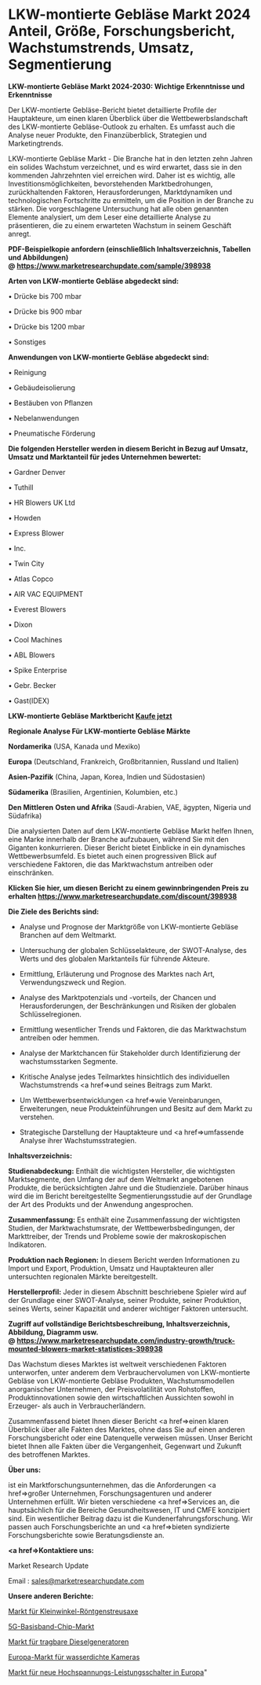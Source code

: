 # LKW-montierte Gebläse Markt 2024 Anteil, Größe, Forschungsbericht, Wachstumstrends, Umsatz, Segmentierung

<strong>LKW-montierte Gebläse Markt 2024-2030: Wichtige Erkenntnisse und Erkenntnisse</strong>

Der LKW-montierte Gebläse-Bericht bietet detaillierte Profile der Hauptakteure, um einen klaren Überblick über die Wettbewerbslandschaft des LKW-montierte Gebläse-Outlook zu erhalten. Es umfasst auch die Analyse neuer Produkte, den Finanzüberblick, Strategien und Marketingtrends.

LKW-montierte Gebläse Markt - Die Branche hat in den letzten zehn Jahren ein solides Wachstum verzeichnet, und es wird erwartet, dass sie in den kommenden Jahrzehnten viel erreichen wird. Daher ist es wichtig, alle Investitionsmöglichkeiten, bevorstehenden Marktbedrohungen, zurückhaltenden Faktoren, Herausforderungen, Marktdynamiken und technologischen Fortschritte zu ermitteln, um die Position in der Branche zu stärken. Die vorgeschlagene Untersuchung hat alle oben genannten Elemente analysiert, um dem Leser eine detaillierte Analyse zu präsentieren, die zu einem erwarteten Wachstum in seinem Geschäft anregt.

<strong><b>PDF-Beispielkopie anfordern (einschließlich Inhaltsverzeichnis, Tabellen und Abbildungen) @ </b></strong><strong><a href=https://www.marketresearchupdate.com/sample/398938><strong>https://www.marketresearchupdate.com/sample/398938</u></a></strong></strong>

<strong>Arten von LKW-montierte Gebläse abgedeckt sind:</strong>

• Drücke bis 700 mbar

• Drücke bis 900 mbar

• Drücke bis 1200 mbar

• Sonstiges

<strong>Anwendungen von LKW-montierte Gebläse abgedeckt sind:</strong>

• Reinigung

• Gebäudeisolierung

• Bestäuben von Pflanzen

• Nebelanwendungen

• Pneumatische Förderung

<strong>Die folgenden Hersteller werden in diesem Bericht in Bezug auf Umsatz, Umsatz und Marktanteil für jedes Unternehmen bewertet:</strong>

• Gardner Denver

• Tuthill

• HR Blowers UK Ltd

• Howden

• Express Blower

• Inc.

• Twin City

• Atlas Copco

• AIR VAC EQUIPMENT

• Everest Blowers

• Dixon

• Cool Machines

• ABL Blowers

• Spike Enterprise

• Gebr. Becker

• Gast(IDEX)

<strong>LKW-montierte Gebläse Marktbericht <a href=https://www.marketresearchupdate.com/buynow/398938>Kaufe jetzt</a></strong>

<strong>Regionale Analyse Für LKW-montierte Gebläse Märkte</strong>

<strong>Nordamerika</strong> (USA, Kanada und Mexiko)

<strong>Europa</strong> (Deutschland, Frankreich, Großbritannien, Russland und Italien)

<strong>Asien-Pazifik</strong> (China, Japan, Korea, Indien und Südostasien)

<strong>Südamerika</strong> (Brasilien, Argentinien, Kolumbien, etc.)

<strong>Den Mittleren</strong> <strong>Osten und Afrika</strong> (Saudi-Arabien, VAE, ägypten, Nigeria und Südafrika)

Die analysierten Daten auf dem LKW-montierte Gebläse Markt helfen Ihnen, eine Marke innerhalb der Branche aufzubauen, während Sie mit den Giganten konkurrieren. Dieser Bericht bietet Einblicke in ein dynamisches Wettbewerbsumfeld. Es bietet auch einen progressiven Blick auf verschiedene Faktoren, die das Marktwachstum antreiben oder einschränken.

<strong>Klicken Sie hier, um diesen Bericht zu einem gewinnbringenden Preis zu erhalten
</strong><strong><a href=https://www.marketresearchupdate.com/discount/398938>https://www.marketresearchupdate.com/discount/398938</b></u></strong></a>

<strong>Die Ziele des Berichts sind:</strong>

- Analyse und Prognose der Marktgröße von LKW-montierte Gebläse Branchen auf dem Weltmarkt.

- Untersuchung der globalen Schlüsselakteure, der SWOT-Analyse, des Werts und des globalen Marktanteils für führende Akteure.

- Ermittlung, Erläuterung und Prognose des Marktes nach Art, Verwendungszweck und Region.

- Analyse des Marktpotenzials und -vorteils, der Chancen und Herausforderungen, der Beschränkungen und Risiken der globalen Schlüsselregionen.

- Ermittlung wesentlicher Trends und Faktoren, die das Marktwachstum antreiben oder hemmen.

- Analyse der Marktchancen für Stakeholder durch Identifizierung der wachstumsstarken Segmente.

- Kritische Analyse jedes Teilmarktes hinsichtlich des individuellen Wachstumstrends <a href=>und</a> seines Beitrags zum Markt.

- Um Wettbewerbsentwicklungen <a href=>wie</a> Vereinbarungen, Erweiterungen, neue Produkteinführungen und Besitz auf dem Markt zu verstehen.

- Strategische Darstellung der Hauptakteure und <a href=>umfas</a>sende Analyse ihrer Wachstumsstrategien.

<strong>Inhaltsverzeichnis:</strong>

<strong>Studienabdeckung:</strong> Enthält die wichtigsten Hersteller, die wichtigsten Marktsegmente, den Umfang der auf dem Weltmarkt angebotenen Produkte, die berücksichtigten Jahre und die Studienziele. Darüber hinaus wird die im Bericht bereitgestellte Segmentierungsstudie auf der Grundlage der Art des Produkts und der Anwendung angesprochen.

<strong>Zusammenfassung:</strong> Es enthält eine Zusammenfassung der wichtigsten Studien, der Marktwachstumsrate, der Wettbewerbsbedingungen, der Markttreiber, der Trends und Probleme sowie der makroskopischen Indikatoren.

<strong>Produktion nach Regionen:</strong> In diesem Bericht werden Informationen zu Import und Export, Produktion, Umsatz und Hauptakteuren aller untersuchten regionalen Märkte bereitgestellt.

<strong>Herstellerprofil:</strong> Jeder in diesem Abschnitt beschriebene Spieler wird auf der Grundlage einer SWOT-Analyse, seiner Produkte, seiner Produktion, seines Werts, seiner Kapazität und anderer wichtiger Faktoren untersucht.

<strong><b>Zugriff auf vollständige Berichtsbeschreibung, Inhaltsverzeichnis, Abbildung, Diagramm usw. @ </b></strong><strong><a href=https://www.marketresearchupdate.com/industry-growth/truck-mounted-blowers-market-statistices-398938>https://www.marketresearchupdate.com/industry-growth/truck-mounted-blowers-market-statistices-398938</a></strong>

Das Wachstum dieses Marktes ist weltweit verschiedenen Faktoren unterworfen, unter anderem dem Verbrauchervolumen von LKW-montierte Gebläse von LKW-montierte Gebläse Produkten, Wachstumsmodellen anorganischer Unternehmen, der Preisvolatilität von Rohstoffen, Produktinnovationen sowie den wirtschaftlichen Aussichten sowohl in Erzeuger- als auch in Verbraucherländern.

Zusammenfassend bietet Ihnen dieser Bericht <a href=>einen</a> klaren Überblick über alle Fakten des Marktes, ohne dass Sie auf einen anderen Forschungsbericht oder eine Datenquelle verweisen müssen. Unser Bericht bietet Ihnen alle Fakten über die Vergangenheit, Gegenwart und Zukunft des betroffenen Marktes.

<strong>Über uns:</strong>

 ist ein Marktforschungsunternehmen, das die Anforderungen <a href=>großer</a> Unternehmen, Forschungsagenturen und anderer Unternehmen erfüllt. Wir bieten verschiedene <a href=>Services</a> an, die hauptsächlich für die Bereiche Gesundheitswesen, IT und CMFE konzipiert sind. Ein wesentlicher Beitrag dazu ist die Kundenerfahrungsforschung. Wir passen auch Forschungsberichte an und <a href=>bieten</a> syndizierte Forschungsberichte sowie Beratungsdienste an.

<strong><a href=>Kontaktiere uns:</a></strong>

Market Research Update

Email : sales@marketresearchupdate.com

<strong>Unsere anderen Berichte:</strong>

<a href=https://www.linkedin.com/pulse/small-angle-x-ray-scattering-saxs-market-size-growth-set>Markt für Kleinwinkel-Röntgenstreusaxe</a>

<a href=https://www.linkedin.com/pulse/5g-baseband-chip-market-outlooks-2023>5G-Basisband-Chip-Markt</a>

<a href=https://www.linkedin.com/pulse/diesel-portable-generator-market-size-trends>Markt für tragbare Dieselgeneratoren</a>

<a href=https://www.linkedin.com/pulse/europe-waterproof-camera-market-2023-industry>Europa-Markt für wasserdichte Kameras</a>

<a href=https://www.linkedin.com/pulse/europe-new-high-voltage-circuit-breaker-market>Markt für neue Hochspannungs-Leistungsschalter in Europa</a>"
